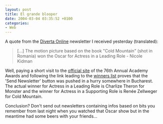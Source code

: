 ```yaml
---
layout: post
title: El grande blooper
date: 2004-03-04 03:35:52 +0100
categories:
- Web
---
```

A quote from the <a href="http://www.dol.ro">Diverta Online</a> newsletter I received yesterday (translated):

<blockquote>[...] The motion picture based on the book "Cold Mountain" (shot in Romania) won the Oscar for Actress in a Leading Role - Nicole Kidman</p></blockquote>
Well, paying a short visit to the <a href="http://www.oscar.com">official site</a> of the 76th Annual Academy Awards and following the link leading to the <a href="http://www.oscar.com/oscarnight/winners/index.html">winners list</a> proves that the 'Send Newsletter' button was pushed in a hurry somewhere in Bucharest. The actual winner for Actress in a Leading Role is Charlize Theron for Monster and the winner for Actress in a Supporting Role is Ren&eacute;e Zellweger for Cold Mountain.

Conclusion? Don't send out newsletters containing infos based on bits you remember from last night when you watched that Oscar show but in the meantime had some beers with your friends...
